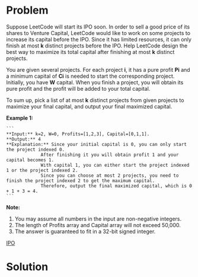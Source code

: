 
# Problem

Suppose LeetCode will start its IPO soon. In order to sell a good price of its
shares to Venture Capital, LeetCode would like to work on some projects to
increase its capital before the IPO. Since it has limited resources, it can
only finish at most **k** distinct projects before the IPO. Help LeetCode
design the best way to maximize its total capital after finishing at most
**k** distinct projects.

You are given several projects. For each project **i**, it has a pure profit
**Pi** and a minimum capital of **Ci** is needed to start the corresponding
project. Initially, you have **W** capital. When you finish a project, you
will obtain its pure profit and the profit will be added to your total
capital.

To sum up, pick a list of at most **k** distinct projects from given projects
to maximize your final capital, and output your final maximized capital.

**Example 1:**  

    ```
    **Input:** k=2, W=0, Profits=[1,2,3], Capital=[0,1,1].
    **Output:** 4
    **Explanation:** Since your initial capital is 0, you can only start the project indexed 0.
                 After finishing it you will obtain profit 1 and your capital becomes 1.
                 With capital 1, you can either start the project indexed 1 or the project indexed 2.
                 Since you can choose at most 2 projects, you need to finish the project indexed 2 to get the maximum capital.
                 Therefore, output the final maximized capital, which is 0 + 1 + 3 = 4.
    ```

**Note:**  

  1. You may assume all numbers in the input are non-negative integers.
  2. The length of Profits array and Capital array will not exceed 50,000.
  3. The answer is guaranteed to fit in a 32-bit signed integer.



[IPO](https://leetcode.com/problems/ipo)

# Solution



